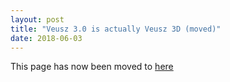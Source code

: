 ```yaml
---
layout: post
title: "Veusz 3.0 is actually Veusz 3D (moved)"
date: 2018-06-03
---
```


This page has now been moved to [here](/3d/)
